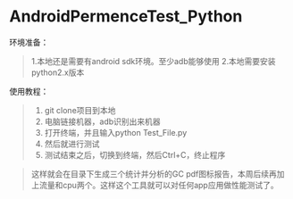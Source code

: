 AndroidPermenceTest_Python
==========================
环境准备： 
> 1.本地还是需要有android sdk环境。至少adb能够使用
> 2.本地需要安装python2.x版本

使用教程：
> 1. git clone项目到本地
> 2. 电脑链接机器，adb识别出来机器
> 3. 打开终端，并且输入python Test_File.py <package name>
> 4. 然后就进行测试
> 5. 测试结束之后，切换到终端，然后Ctrl+C，终止程序


> 这样就会在目录下生成三个统计并分析的GC pdf图标报告，本周后续再加上流量和cpu两个。这样这个工具就可以对任何app应用做性能测试了。